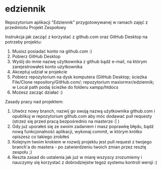 # edziennik

Repozytorium aplikacji "Edziennik" przygotowywanej w ramach zajęć z przedmiotu Projekt Zespołowy

Instrukcja jak zacząć z korzystać z github.com oraz GitHub Desktop na potrzeby projektu:
  1. Musisz posiadać konto na github.com :)
  2. Pobierz GitHub Desktop
  3. Wyślij do mnie nazwę użytkownika z github bądź e-mail, na którym zarejestrowałeś konto użytkownika
  4. Akceptuj udział w projekcie
  5. Pobierz repozytorium na dysk komputera (GitHub Desktop; ścieżka File/Clone repository/GitHub.com/; repozytorium maxiormxr/edziennik; w Local path podaj ścieżke do folderu xampp/htdocs
  6. Możesz zacząć działać :)

Zasady pracy nad projektem:
  1. Utwórz nowy branch, nazwij go swoją nazwą użytkownika github.com i opublikuj w repozytorium github.com aby móc dodawać pull requesty (strzeż się przed pracą bezpośrednio na masterze :| )
  2. Gdy już uporałeś się ze swoim zadaniem i masz poprawkę błędu, bądź nową funkcjonalność aplikacji, wykonaj commit, w którym krótko opiszesz co takiego zrobiłeś
  3. Kolejnym twoim krokiem w rozwój projektu jest pull request z twojego branch'a do mastera - po zatwierdzeniu twoich zmian przez resztę zespołu ;)
  4. Reszta zasad do ustalenia jak już w miarę wszyscy zrozumiemy i nauczymy się korzystać z dobrodziejstw tegoż systemu kontroli wersji :)
